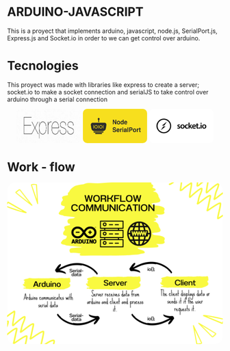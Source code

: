 #   ARDUINO-JAVASCRIPT
This is a proyect that implements arduino, javascript, node.js, SerialPort.js, Express.js and Socket.io in order to we can get control over arduino.

#   Tecnologies
This proyect was made with libraries like express to create a server; socket.io to make a socket connection and serialJS to take control over arduino through a serial connection

<div style= 
    "display:flex;
    flex-direction: row;
    justify-content: center;
    gap:5px;
    margin: 0 0 10px">
    <img src="images/express.js.png" style= 
    "width:150px;
    border-radius: 10px">
    <img src="images/serialport.js.png"
    style= 
    "width:150px;
    border-radius: 10px">
    <img src="images/socket.io.png" style= 
    "width:150px;
    border-radius: 10px;
    background-color: white;">
</div>

# Work - flow
<img src="images/1.png" style= 
    "border-radius: 20px;
    background-color: white;">